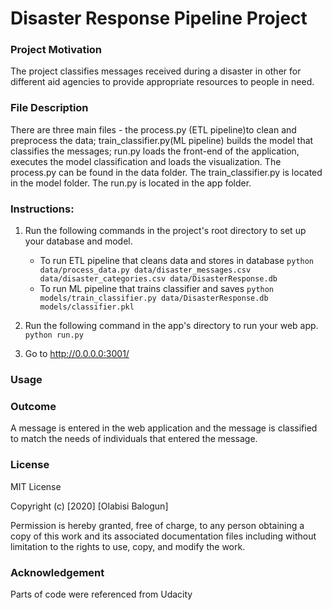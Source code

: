 # Disaster Response Pipeline Project
### Project Motivation
The project classifies messages received during a disaster in other for different aid agencies to provide 
appropriate resources to people in need.

### File Description
There are three main files - the process.py (ETL pipeline)to clean and preprocess the data; train_classifier.py(ML pipeline) builds the model that classifies the messages; run.py loads the front-end of the application, executes the model classification and loads the visualization.
The process.py can be found in the data folder. The train_classifier.py is located in the model folder. The run.py is located in the app folder.


### Instructions:
1. Run the following commands in the project's root directory to set up your database and model.

    - To run ETL pipeline that cleans data and stores in database
        `python data/process_data.py data/disaster_messages.csv data/disaster_categories.csv data/DisasterResponse.db`
    - To run ML pipeline that trains classifier and saves
        `python models/train_classifier.py data/DisasterResponse.db models/classifier.pkl`

2. Run the following command in the app's directory to run your web app.
    `python run.py`

3. Go to http://0.0.0.0:3001/

### Usage


### Outcome
A message is entered in the web application and the message is classified to match the needs of individuals that entered the message.

### License
MIT License

Copyright (c) [2020] [Olabisi Balogun]

Permission is hereby granted, free of charge, to any person obtaining a copy of this work and its associated documentation files including without
limitation to the rights to use, copy, and modify the work.


### Acknowledgement
Parts of code were referenced from Udacity

